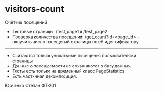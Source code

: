 # visitors-count

Счётчик посещений

* Тестовые страницы: /test_page1 и /test_page2
* Проверка количества посещений: /get_count?id=<page_id> - получить число посещений страницы по её идентификатору

----

* Считаются только уникальные посещения пользователями страницы. 
* Данные о посещаемости не сохраняются в базу данных.
* Тесты есть только на временный класс PageStatistics
* Есть частичная декомпозиция.



Юрченко Степан ФТ-201
